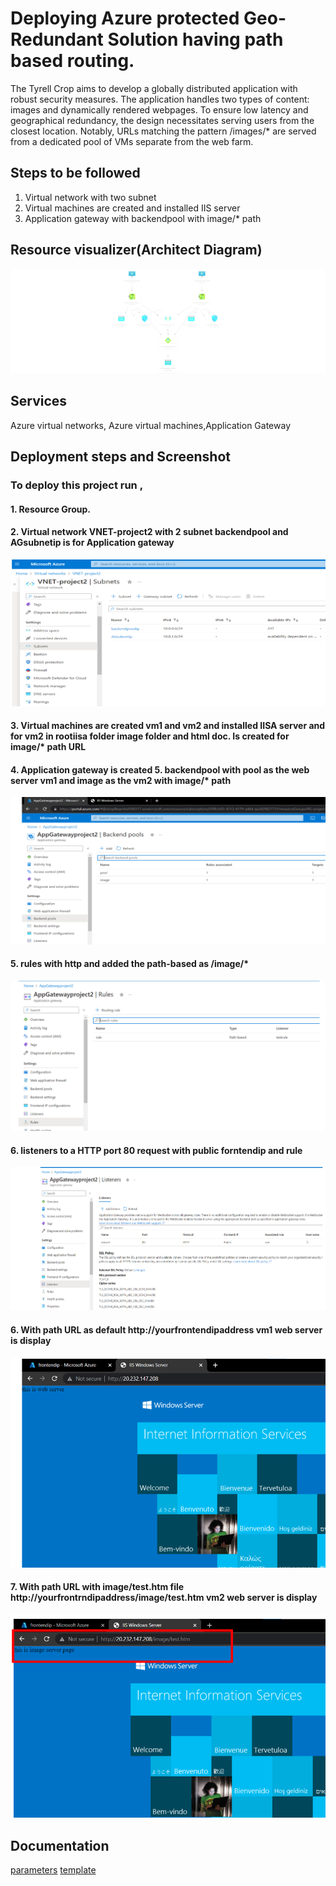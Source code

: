 # Deploying Azure protected Geo-Redundant Solution having path based routing.

The Tyrell Crop aims to develop a globally distributed application with robust security measures. The application handles two types of content: images and dynamically rendered webpages. To ensure low latency and geographical redundancy, the design necessitates serving users from the closest location. Notably, URLs matching the pattern /images/\* are served from a dedicated pool of VMs separate from the web farm.

## Steps to be followed

1.  Virtual network with two subnet
2.  Virtual machines are created and installed IIS server
3.  Application gateway with backendpool with image/\* path

## Resource visualizer(Architect Diagram)

![ss](./RG-project2.png)

## Services

Azure virtual networks, Azure virtual machines,Application Gateway

## Deployment steps and Screenshot

### To deploy this project run ,

#### 1. Resource Group.

#### 2. Virtual network VNET-project2 with 2 subnet backendpool and AGsubnetip is for Application gateway

![ss](./image/1.png)

#### 3. Virtual machines are created vm1 and vm2 and installed IISA server and for vm2 in rootiisa folder image folder and html doc. Is created for image/\* path URL

#### 4. Application gateway is created 5. backendpool with pool as the web server vm1 and image as the vm2 with image/\* path

![ss](./image/2.png)

#### 5. rules with http and added the path-based as /image/\*

![ss](./image/3.png)

#### 6. listeners to a HTTP port 80 request with public forntendip and rule

![ss](./image/4.png)

#### 6. With path URL as default http://yourfrontendipaddress vm1 web server is display

![ss](./image/5.png)

#### 7. With path URL with image/test.htm file http://yourfrontrndipaddress/image/test.htm vm2 web server is display

![ss](./image/6.png)

## Documentation

[parameters](parameters.json)
[template](template.json)
